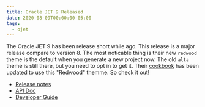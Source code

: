 ```yaml
---
title: Oracle JET 9 Released
date: 2020-08-09T00:00:00-05:00
tags:
  - ojet
---
```


The Oracle JET 9 has been release short while ago. This release is a major release compare to version 8. The most noticable thing is their new `redwood` theme is the default when you generate a new project now. The old `alta` theme is still there, but you need to opt in
to get it. Their [cookbook](https://www.oracle.com/webfolder/technetwork/jet/jetCookbook.html) has been updated to use this "Redwood" themme. So check it out!

* [Release notes](https://www.oracle.com/webfolder/technetwork/jet/index.html?_ojCoreRouter=releasenotes)
* [API Doc](https://docs.oracle.com/en/middleware/developer-tools/jet/9/reference-api/index.html)
* [Developer Guide](https://docs.oracle.com/en/middleware/developer-tools/jet/9/develop/index.html)
